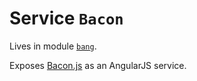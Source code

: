 # Service `Bacon`

Lives in module [`bang`](index.md).

Exposes [Bacon.js](https://baconjs.github.io/) as an AngularJS service.



